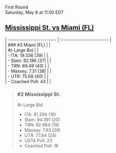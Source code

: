 First Round  
Saturday, May 8 at 11:00 EDT
## [Mississippi St. vs Miami (FL)](https://www.ncaa.com/game/5833375) 

| :------------------------ | :------------------------ |  
| ### #3 Miami (FL)         | |  
| At-Large Bid              | |  
| - ITA: 19.336 (39)        | |  
| - Slam: 92.186 (37)       | |  
| - TRN: 89.49 (43)         | |  
| - Massey: 7.31 (38)       | |  
| - UTR: 75.68 (40)         | |  
| - Coached Poll: 43        | |  

> ### #2 Mississippi St.  
> At-Large Bid  
> - ITA: 41.294 (16)  
> - Slam: 94.391 (20)  
> - TRN: 92.984 (19)  
> - Massey: 7.63 (26)  
> - UTR: 77.84 (24)  
> - USTA Poll: 23  
> - Coached Poll: 18  